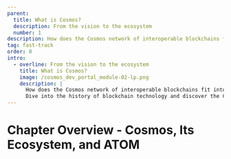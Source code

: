 ```yaml
---
parent:
  title: What is Cosmos?
  description: From the vision to the ecosystem
  number: 1
description: How does the Cosmos network of interoperable blockchains fit into the overall development of blockchain technology?
tag: fast-track
order: 0
intro:
  - overline: From the vision to the ecosystem
    title: What is Cosmos?
    image: /cosmos_dev_portal_module-02-lp.png
    description: |
      How does the Cosmos network of interoperable blockchains fit into the overall development of blockchain technology? <br/><br/>
      Dive into the history of blockchain technology and discover the Cosmos ecosystem – It is a galaxy of wallets, services, tokens, and dApps. Then, get your first Cosmos Hub native token and find out how to stake your ATOM.
---
```


<ModuleLandingPage>

# Chapter Overview - Cosmos, Its Ecosystem, and ATOM

</ModuleLandingPage>
